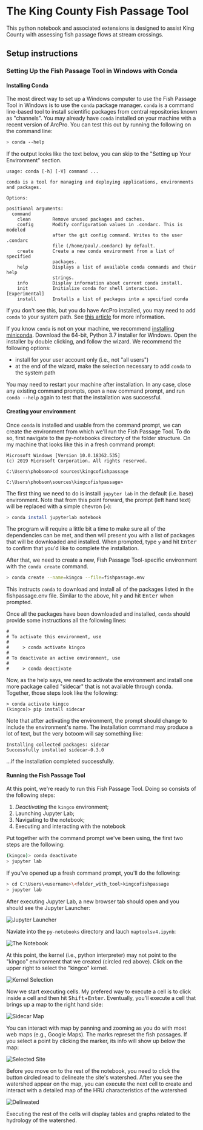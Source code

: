 # The King County Fish Passage Tool 

This python notebook and associated extensions is designed to assist King County with assessing fish passage flows at stream crossings.  



## Setup instructions 

### Setting Up the Fish Passage Tool in Windows with Conda

#### Installing Conda

The most direct way to set up a Windows computer to use the Fish Passage Tool in Windows is to use the `conda` package manager.
`conda` is a command line-based tool to install scientific packages from central repositories known as "channels".
You may already have `conda` installed on your machine with a recent version of ArcPro.
You can test this out by running the following on the command line:

```bash
> conda --help
```

If the output looks like the text below, you can skip to the "Setting up Your Environment" section.

```text
usage: conda [-h] [-V] command ...

conda is a tool for managing and deploying applications, environments and packages.

Options:

positional arguments:
  command
    clean        Remove unused packages and caches.
    config       Modify configuration values in .condarc. This is modeled
                 after the git config command. Writes to the user .condarc
                 file (/home/paul/.condarc) by default.
    create       Create a new conda environment from a list of specified
                 packages.
    help         Displays a list of available conda commands and their help
                 strings.
    info         Display information about current conda install.
    init         Initialize conda for shell interaction. [Experimental]
    install      Installs a list of packages into a specified conda
```

If you don't see this, but you do have ArcPro installed, you may need to add `conda` to your system path.
See [this article](https://www.computerhope.com/issues/ch000549.htm) for more information.

If you know `conda` is not on your machine, we recommend [installing miniconda](https://docs.conda.io/en/latest/miniconda.html).
Download the 64-bit, Python 3.7 installer for Windows.
Open the installer by double clicking, and follow the wizard.
We recommend the following options:

* install for your user account only (i.e., not "all users")
* at the end of the wizard, make the selection necessary to add `conda` to the system path

You may need to restart your machine after installation.
In any case, close any existing command prompts, open a new command prompt, and run `conda --help` again to test that the installation was successful.

#### Creating your environment

Once `conda` is installed and usable from the command prompt, we can create the environment from which we'll run the Fish Passage Tool.
To do so, first navigate to the py-notebooks directory of the folder structure.
On my machine that looks like this in a fresh command prompt:

```text
Microsoft Windows [Version 10.0.18362.535]
(c) 2019 Microsoft Corporation. All rights reserved.

C:\Users\phobson>cd sources\kingcofishpassage

C:\Users\phobson\sources\kingcofishpassage>
```

The first thing we need to do is installl `jupyter lab` in the default (i.e. base) environment.
Note that from this point forward, the prompt (left hand text) will be replaced with a simple chevron (`>`):

```bash
> conda install jupyterlab notebook
```

The program will require a little bit a time to make sure all of the dependencies can be met, and then will present you with a list of packages that will be downloaded and installed.
When prompted, type `y` and hit <kbd>Enter</kbd> to confirm that you'd like to complete the installation.

After that, we need to create a new, Fish Passage Tool-specific environment with the `conda create` command.

```bash
> conda create --name=kingco --file=fishpassage.env
```

This instructs `conda` to download and install all of the packages listed in the fishpassage.env file.
Similar to the above, hit `y` and hit <kbd>Enter</kbd> when prompted.

Once all the packages have been downloaded and installed, `conda` should provide some instructions all the following lines:

```text
#
# To activate this environment, use
#
#     > conda activate kingco
#
# To deactivate an active environment, use
#
#     > conda deactivate
```

Now, as the help says, we need to activate the environment and install one more package called "sidecar" that is not available through conda.
Together, those steps look like the following:

```text
> conda activate kingco
(kingco)> pip install sidecar
```

Note that atfter activating the environment, the prompt should change to include the environment's name.
The installation command may produce a lot of text, but the very botoom will say something like:

```text
Installing collected packages: sidecar
Successfully installed sidecar-0.3.0
```

...if the installation completed successfully.

#### Running the Fish Passage Tool

At this point, we're ready to run this Fish Passage Tool.
Doing so consists of the following steps:

1. *Deactivating* the `kingco` environment;
1. Launching Jupyter Lab;
1. Navigating to the notebook;
1. Executing and interacting with the notebook

Put together with the command prompt we've been using, the first two steps are the following:

```bash
(kingco)> conda deactivate
> jupyter lab
```

If you've opened up a fresh command prompt, you'll do the following:

```bash
> cd C:\Users\<username>\<folder_with_tool>kingcofishpassage
> jupyter lab
```

After executing Jupyter Lab, a new browser tab should open and you should see the Jupyter Launcher:

![Jupyter Launcher](img/1-jupyter-home.png)

Naviate into the `py-notebooks` directory and lauch `maptoolsv4.ipynb`:

![The Notebook](img/2-jupyter-notebook-open.png)

At this point, the kernel (i.e., python interpreter) may not point to the "kingco" environment that we created (circled red above).
Click on the upper right to select the "kingco" kernel.

![Kernel Selection](img/3-jupyter-kernel-selection.png)

Now we start executing cells.
My prefered way to execute a cell is to click inside a cell and then hit <kbd>Shift</kbd>+<kbd>Enter</kbd>.
Eventually, you'll execute a cell that brings up a map to the right hand side:

![Sidecar Map](img/4-jupyter-sidecar.png)

You can interact with map by panning and zooming as you do with most web maps (e.g., Google Maps).
The marks represet the fish passages.
If you select a point by clicking the marker, its info will show up below the map:

![Selected Site](img/5-jupyter-selected.png)

Before you move on to the rest of the notebook, you need to click the button circled read to delineate the site's watershed.
After you see the watershed appear on the map, you can execute the next cell to create and interact with a detailed map of the HRU characteristics of the watershed

![Delineated](img/6-jupyter-delineated-and-details.png)

Executing the rest of the cells will display tables and graphs related to the hydrology of the watershed.
